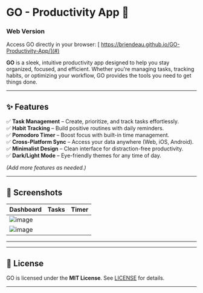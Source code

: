 

# GO - Productivity App 🚀


### Web Version  
Access GO directly in your browser: [
https://briendeau.github.io/GO-Productivity-App/](#) 

**GO** is a sleek, intuitive productivity app designed to help you stay organized, focused, and efficient. Whether you're managing tasks, tracking habits, or optimizing your workflow, GO provides the tools you need to get things done.  

---

## ✨ Features  

✅ **Task Management** – Create, prioritize, and track tasks effortlessly.  
✅ **Habit Tracking** – Build positive routines with daily reminders.  
✅ **Pomodoro Timer** – Boost focus with built-in time management.  
✅ **Cross-Platform Sync** – Access your data anywhere (Web, iOS, Android).  
✅ **Minimalist Design** – Clean interface for distraction-free productivity.  
✅ **Dark/Light Mode** – Eye-friendly themes for any time of day.  

*(Add more features as needed.)*  

---

## 📸 Screenshots  

| Dashboard | Tasks | Timer |
|-----------|-------|-------|
| ![image](https://github.com/user-attachments/assets/21f9cb34-aeee-4447-92c2-cce960928759)
 | ![image](https://github.com/user-attachments/assets/e8a82779-35fb-4499-be06-2b69924476cd) |

---

---

## 📜 License  

GO is licensed under the **MIT License**. See [LICENSE](LICENSE) for details.  

---
